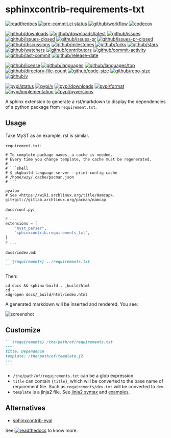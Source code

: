 # sphinxcontrib-requirements-txt

[![readthedocs](https://shields.io/readthedocs/sphinxcontrib-requirements-txt)](https://sphinx-contrib-requirements-txt.readthedocs.io)
[![pre-commit.ci status](https://results.pre-commit.ci/badge/github/sphinx-contrib/requirements-txt/main.svg)](https://results.pre-commit.ci/latest/github/sphinx-contrib/requirements-txt/main)
[![github/workflow](https://github.com/sphinx-contrib/requirements-txt/actions/workflows/main.yml/badge.svg)](https://github.com/sphinx-contrib/requirements-txt/actions)
[![codecov](https://codecov.io/gh/sphinx-contrib/requirements-txt/branch/main/graph/badge.svg)](https://codecov.io/gh/sphinx-contrib/requirements-txt)

[![github/downloads](https://shields.io/github/downloads/sphinx-contrib/requirements-txt/total)](https://github.com/sphinx-contrib/requirements-txt/releases)
[![github/downloads/latest](https://shields.io/github/downloads/sphinx-contrib/requirements-txt/latest/total)](https://github.com/sphinx-contrib/requirements-txt/releases/latest)
[![github/issues](https://shields.io/github/issues/sphinx-contrib/requirements-txt)](https://github.com/sphinx-contrib/requirements-txt/issues)
[![github/issues-closed](https://shields.io/github/issues-closed/sphinx-contrib/requirements-txt)](https://github.com/sphinx-contrib/requirements-txt/issues?q=is%3Aissue+is%3Aclosed)
[![github/issues-pr](https://shields.io/github/issues-pr/sphinx-contrib/requirements-txt)](https://github.com/sphinx-contrib/requirements-txt/pulls)
[![github/issues-pr-closed](https://shields.io/github/issues-pr-closed/sphinx-contrib/requirements-txt)](https://github.com/sphinx-contrib/requirements-txt/pulls?q=is%3Apr+is%3Aclosed)
[![github/discussions](https://shields.io/github/discussions/sphinx-contrib/requirements-txt)](https://github.com/sphinx-contrib/requirements-txt/discussions)
[![github/milestones](https://shields.io/github/milestones/all/sphinx-contrib/requirements-txt)](https://github.com/sphinx-contrib/requirements-txt/milestones)
[![github/forks](https://shields.io/github/forks/sphinx-contrib/requirements-txt)](https://github.com/sphinx-contrib/requirements-txt/network/members)
[![github/stars](https://shields.io/github/stars/sphinx-contrib/requirements-txt)](https://github.com/sphinx-contrib/requirements-txt/stargazers)
[![github/watchers](https://shields.io/github/watchers/sphinx-contrib/requirements-txt)](https://github.com/sphinx-contrib/requirements-txt/watchers)
[![github/contributors](https://shields.io/github/contributors/sphinx-contrib/requirements-txt)](https://github.com/sphinx-contrib/requirements-txt/graphs/contributors)
[![github/commit-activity](https://shields.io/github/commit-activity/w/sphinx-contrib/requirements-txt)](https://github.com/sphinx-contrib/requirements-txt/graphs/commit-activity)
[![github/last-commit](https://shields.io/github/last-commit/sphinx-contrib/requirements-txt)](https://github.com/sphinx-contrib/requirements-txt/commits)
[![github/release-date](https://shields.io/github/release-date/sphinx-contrib/requirements-txt)](https://github.com/sphinx-contrib/requirements-txt/releases/latest)

[![github/license](https://shields.io/github/license/sphinx-contrib/requirements-txt)](https://github.com/sphinx-contrib/requirements-txt/blob/main/LICENSE)
[![github/languages](https://shields.io/github/languages/count/sphinx-contrib/requirements-txt)](https://github.com/sphinx-contrib/requirements-txt)
[![github/languages/top](https://shields.io/github/languages/top/sphinx-contrib/requirements-txt)](https://github.com/sphinx-contrib/requirements-txt)
[![github/directory-file-count](https://shields.io/github/directory-file-count/sphinx-contrib/requirements-txt)](https://github.com/sphinx-contrib/requirements-txt)
[![github/code-size](https://shields.io/github/languages/code-size/sphinx-contrib/requirements-txt)](https://github.com/sphinx-contrib/requirements-txt)
[![github/repo-size](https://shields.io/github/repo-size/sphinx-contrib/requirements-txt)](https://github.com/sphinx-contrib/requirements-txt)
[![github/v](https://shields.io/github/v/release/sphinx-contrib/requirements-txt)](https://github.com/sphinx-contrib/requirements-txt)

[![pypi/status](https://shields.io/pypi/status/sphinxcontrib-requirements-txt)](https://pypi.org/project/sphinxcontrib-requirements-txt/#description)
[![pypi/v](https://shields.io/pypi/v/sphinxcontrib-requirements-txt)](https://pypi.org/project/sphinxcontrib-requirements-txt/#history)
[![pypi/downloads](https://shields.io/pypi/dd/sphinxcontrib-requirements-txt)](https://pypi.org/project/sphinxcontrib-requirements-txt/#files)
[![pypi/format](https://shields.io/pypi/format/sphinxcontrib-requirements-txt)](https://pypi.org/project/sphinxcontrib-requirements-txt/#files)
[![pypi/implementation](https://shields.io/pypi/implementation/sphinxcontrib-requirements-txt)](https://pypi.org/project/sphinxcontrib-requirements-txt/#files)
[![pypi/pyversions](https://shields.io/pypi/pyversions/sphinxcontrib-requirements-txt)](https://pypi.org/project/sphinxcontrib-requirements-txt/#files)

A sphinx extension to generate a rst/markdown to display the dependencies of
a python package from `requirement.txt`.

## Usage

Take MyST as an example. rst is similar.

`requirement.txt`:

````kconfig
# To complete package names, a cache is needed.
# Every time you change template, the cache must be regenerated.
#
# ```shell
# $ pkgbuild-language-server --print-config cache
# /home/wzy/.cache/pacman.json
# ```

pyalpm
# See <https://wiki.archlinux.org/title/Namcap>.
git+git://gitlab.archlinux.org/pacman/namcap
````

`docs/conf.py`:

```python
# ...
extensions = [
    "myst_parser",
    "sphinxcontrib.requirements_txt",
]
# ...
```

`docs/index.md`:

````markdown
```{requirements} ../requirements.txt
```
````

Then:

```shell
cd docs && sphinx-build . _build/html
cd -
xdg-open docs/_build/html/index.html
```

A generated markdown will be inserted and rendered. You see:

![screenshot](https://github.com/Freed-Wu/pkgbuild-language-server/assets/32936898/c64ba56f-e2d5-4755-be50-632bd65d431c)

## Customize

````markdown
```{requirements} /the/path/of/requirements.txt
---
title: Dependence
template: /the/path/of/template.j2
---
```
````

- `/the/path/of/requirements.txt` can be a glob expression.
- `title` can contain `{title}`, which will be converted to the base name of
  requirement file. Such as `requirements/dev.txt` will be converted to `dev`.
- `template` is a jinja2 file. See [jinja2 syntax](https://docs.jinkan.org/docs/jinja2/templates.html)
  and
  [examples](https://github.com/sphinx-contrib/requirements-txt/blob/main/src/sphinxcontrib/requirements_txt/assets/jinja2).

## Alternatives

- [sphinxcontrib-eval](https://github.com/sphinx-contrib/eval#generate-requirements-document)

See
[![readthedocs](https://shields.io/readthedocs/sphinxcontrib-requirements-txt)](https://sphinxcontrib-requirements-txt.readthedocs.io)
to know more.
